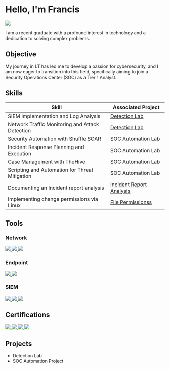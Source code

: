 # Hello, I'm Francis
<a href="https://linkedin.com"><img src="https://img.shields.io/badge/-LinkedIn-0072b1?&style=for-the-badge&logo=linkedin&logoColor=white" /></a>

I am a recent graduate with a profound interest in technology and a dedication to solving complex problems.

## Objective

My journey in I.T has led me to develop a passion for cybersecurity, and I am now eager to transition into this field, specifically aiming to join a Security Operations Center (SOC) as a Tier 1 Analyst.

## Skills

| Skill                                         | Associated Project         |
|-----------------------------------------------|----------------------------|
| SIEM Implementation and Log Analysis          | <a href="https://google.com">Detection Lab</a>|
| Network Traffic Monitoring and Attack Detection | <a href="https://google.com">Detection Lab</a>|
| Security Automation with Shuffle SOAR         | SOC Automation Lab|
| Incident Response Planning and Execution      | SOC Automation Lab|
| Case Management with TheHive                  | SOC Automation Lab|
| Scripting and Automation for Threat Mitigation | SOC Automation Lab|
| Documenting an Incident report analysis | <a href="https://github.com/FrancisDunne/Incident_Report_Analysis">Incident Report Analysis</a>|
| Implementing change permissions via Linux | <a href="https://github.com/FrancisDunne/File_Permissions/blob/main/README.md">File Permissionss</a>|

## Tools

### Network
<div>
    <a href="https://www.wireshark.org/">
        <img src="https://img.shields.io/badge/-Wireshark-1679A7?&style=for-the-badge&logo=Wireshark&logoColor=white" />
    </a>
    <a href="https://suricata.io">
        <img src="https://img.shields.io/badge/-Suricata-EF3B2D?&style=for-the-badge&logo=Suricata&logoColor=white" />
    </a>
    <a href="https://zeek.org/">
        <img src="https://img.shields.io/badge/-Zeek-777BB4?&style=for-the-badge&logo=Zeek&logoColor=white" />
    </a>


</div>


### Endpoint
<div>
    <a href="https://www.microsoft.com/en-us/security/business/defender-endpoint">
        <img src="https://img.shields.io/badge/-Microsoft_Defender_for_Endpoint-00A4EF?&style=for-the-badge&logo=Microsoft&logoColor=white" />
    </a>
    <a href="https://www.velocidex.com/">
        <img src="https://img.shields.io/badge/-Velociraptor-4B275F?&style=for-the-badge&logo=Velociraptor&logoColor=white" />
    </a>
</div>


### SIEM
<div>
    <a href="https://azure.microsoft.com/en-us/services/azure-sentinel/">
        <img src="https://img.shields.io/badge/-Microsoft_Sentinel-0078D4?&style=for-the-badge&logo=Microsoft&logoColor=white" />
    </a>
    <a href="https://www.splunk.com/">
        <img src="https://img.shields.io/badge/-Splunk-000000?&style=for-the-badge&logo=Splunk&logoColor=white" />
    </a>
    <a href="https://www.elastic.co/">
        <img src="https://img.shields.io/badge/-Elastic-005571?&style=for-the-badge&logo=Elastic&logoColor=white" />
    </a>
</div>


## Certifications
<div>
<a href="https://www.credly.com/badges/d2fdf457-a30a-458d-8894-61ef62bcf501">
  <img src="https://img.shields.io/badge/-Security%2B-FF0000?&style=for-the-badge&logo=CompTIA&logoColor=white" />
</a>


<a href="https://www.coursera.org/account/accomplishments/specialization/JKRRFT8QLXU2">
  <img src="https://img.shields.io/badge/-Google%20Cybersecurity%20Professional%20Certificate-4285F4?&style=for-the-badge&logo=google&logoColor=white" />
</a>

<a href="https://www.udemy.com/certificate/UC-034fe9ff-5359-4b4a-8475-4b0c5041e0b4/">
  <img src="https://img.shields.io/badge/-SOC%20Analyst%20(BLUETEAM)-000000?&style=for-the-badge" />
</a>
<a href="https://www.udemy.com/certificate/UC-deab99cd-820e-4807-826a-b39b4f536540/">
  <img src="https://img.shields.io/badge/-Ethical%20Hacking%20Bootcamp-000000?&style=for-the-badge" />
</a>


</div>

## Projects
- Detection Lab
- SOC Automation Project
